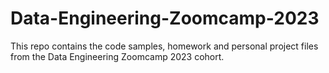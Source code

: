 # Data-Engineering-Zoomcamp-2023
This repo contains the code samples, homework and personal project files from the Data Engineering Zoomcamp 2023 cohort.

